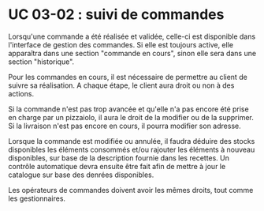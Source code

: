 # UC 03-02 : suivi de commandes

Lorsqu'une commande a été réalisée et validée, celle-ci est disponible dans l'interface de gestion des commandes. Si elle est toujours active, elle apparaîtra dans une section "commande en cours", sinon elle sera dans une section "historique".

Pour les commandes en cours, il est nécessaire de permettre au client de suivre sa réalisation. A chaque étape, le client aura droit ou non à des actions.

Si la commande n'est pas trop avancée et qu'elle n'a pas encore été prise en charge par un pizzaiolo, il aura le droit de la modifier ou de la supprimer. Si la livraison n'est pas encore en cours, il pourra modifier son adresse.

Lorsque la commande est modifiée ou annulée, il faudra déduire des stocks disponibles les éléments consommés et/ou rajouter les éléments à nouveau disponibles, sur base de la description fournie dans les recettes. Un contrôle automatique devra ensuite être fait afin de mettre à jour le catalogue sur base des denrées disponibles.

Les opérateurs de commandes doivent avoir les mêmes droits, tout comme les gestionnaires.
